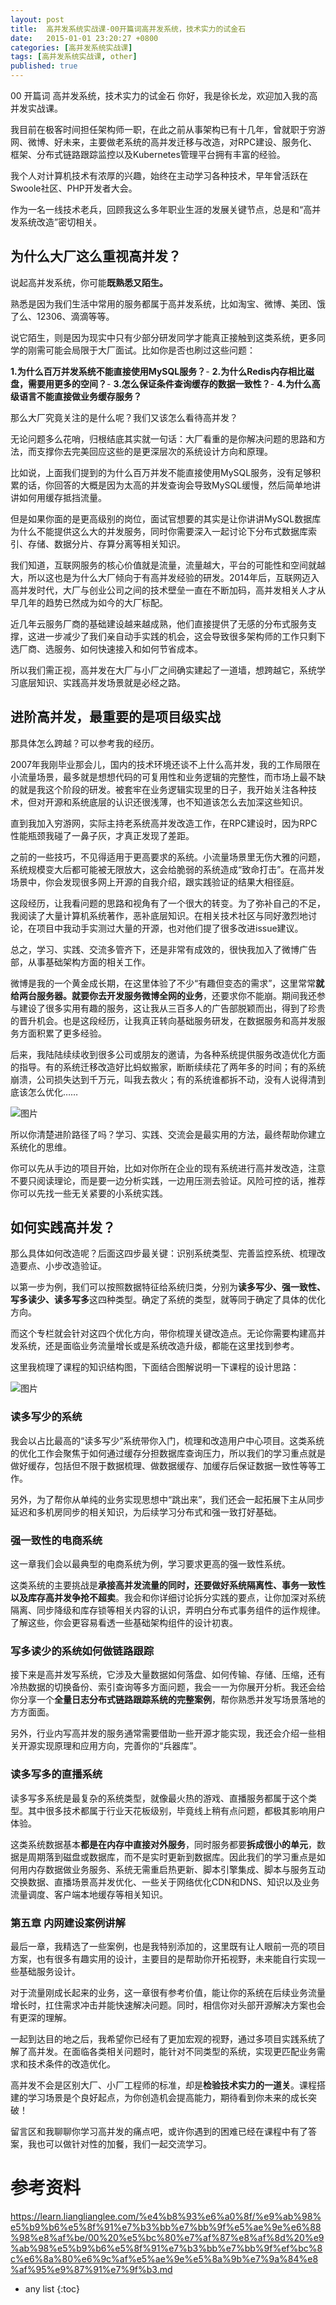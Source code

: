 ```yaml
---
layout: post
title:  高并发系统实战课-00开篇词高并发系统，技术实力的试金石
date:   2015-01-01 23:20:27 +0800
categories: [高并发系统实战课]
tags: [高并发系统实战课, other]
published: true
---
```




00 开篇词 高并发系统，技术实力的试金石
你好，我是徐长龙，欢迎加入我的高并发实战课。

我目前在极客时间担任架构师一职，在此之前从事架构已有十几年，曾就职于穷游网、微博、好未来，主要做老系统的高并发迁移与改造，对RPC建设、服务化、框架、分布式链路跟踪监控以及Kubernetes管理平台拥有丰富的经验。

我个人对计算机技术有浓厚的兴趣，始终在主动学习各种技术，早年曾活跃在Swoole社区、PHP开发者大会。

作为一名一线技术老兵，回顾我这么多年职业生涯的发展关键节点，总是和“高并发系统改造”密切相关。

## 为什么大厂这么重视高并发？

说起高并发系统，你可能**既熟悉又陌生。**

熟悉是因为我们生活中常用的服务都属于高并发系统，比如淘宝、微博、美团、饿了么、12306、滴滴等等。

说它陌生，则是因为现实中只有少部分研发同学才能真正接触到这类系统，更多同学的刚需可能会局限于大厂面试。比如你是否也刷过这些问题：

**1.为什么百万并发系统不能直接使用MySQL服务？**- **2.为什么Redis内存相比磁盘，需要用更多的空间？**- **3.怎么保证条件查询缓存的数据一致性？**- **4.为什么高级语言不能直接做业务缓存服务？**

那么大厂究竟关注的是什么呢？我们又该怎么看待高并发？

无论问题多么花哨，归根结底其实就一句话：大厂看重的是你解决问题的思路和方法，而支撑你去完美回应这些的是更深层次的系统设计方向和原理。

比如说，上面我们提到的为什么百万并发不能直接使用MySQL服务，没有足够积累的话，你回答的大概是因为太高的并发查询会导致MySQL缓慢，然后简单地讲讲如何用缓存抵挡流量。

但是如果你面的是更高级别的岗位，面试官想要的其实是让你讲讲MySQL数据库为什么不能提供这么大的并发服务，同时你需要深入一起讨论下分布式数据库索引、存储、数据分片、存算分离等相关知识。

我们知道，互联网服务的核心价值就是流量，流量越大，平台的可能性和空间就越大，所以这也是为什么大厂倾向于有高并发经验的研发。2014年后，互联网迈入高并发时代，大厂与创业公司之间的技术壁垒一直在不断加码，高并发相关人才从早几年的趋势已然成为如今的大厂标配。

近几年云服务厂商的基础建设越来越成熟，他们直接提供了无感的分布式服务支撑，这进一步减少了我们亲自动手实践的机会，这会导致很多架构师的工作只剩下选厂商、选服务、如何快速接入和如何节省成本。

所以我们需正视，高并发在大厂与小厂之间确实建起了一道墙，想跨越它，系统学习底层知识、实践高并发场景就是必经之路。

## 进阶高并发，最重要的是项目级实战

那具体怎么跨越？可以参考我的经历。

2007年我刚毕业那会儿，国内的技术环境还谈不上什么高并发，我的工作局限在小流量场景，最多就是想想代码的可复用性和业务逻辑的完整性，而市场上最不缺的就是我这个阶段的研发。被套牢在业务逻辑实现里的日子，我开始关注各种技术，但对开源和系统底层的认识还很浅薄，也不知道该怎么去加深这些知识。

直到我加入穷游网，实际主持老系统高并发改造工作，在RPC建设时，因为RPC性能瓶颈我碰了一鼻子灰，才真正发现了差距。

之前的一些技巧，不见得适用于更高要求的系统。小流量场景里无伤大雅的问题，系统规模变大后都可能被无限放大，这会给脆弱的系统造成“致命打击”。在高并发场景中，你会发现很多网上开源的自我介绍，跟实践验证的结果大相径庭。

这段经历，让我看问题的思路和视角有了一个很大的转变。为了弥补自己的不足，我阅读了大量计算机系统著作，恶补底层知识。在相关技术社区与同好激烈地讨论，在项目中我动手实测过大量的开源，也对他们提了很多改进issue建议。

总之，学习、实践、交流多管齐下，还是非常有成效的，很快我加入了微博广告部，从事基础架构方面的相关工作。

微博是我的一个黄金成长期，在这里体验了不少“有趣但变态的需求”，这里常常**就给两台服务器。就要你去开发服务微博全网的业务**，还要求你不能崩。期间我还参与建设了很多实用有趣的服务，这让我从三百多人的广告部脱颖而出，得到了珍贵的晋升机会。也是这段经历，让我真正转向基础服务研发，在数据服务和高并发服务方面积累了更多经验。

后来，我陆陆续续收到很多公司或朋友的邀请，为各种系统提供服务改造优化方面的指导。有的系统迁移改造好比蚂蚁搬家，断断续续花了两年多的时间；有的系统崩溃，公司损失达到千万元，叫我去救火；有的系统谁都拆不动，没有人说得清到底该怎么优化……

![图片](https://learn.lianglianglee.com/%e4%b8%93%e6%a0%8f/%e9%ab%98%e5%b9%b6%e5%8f%91%e7%b3%bb%e7%bb%9f%e5%ae%9e%e6%88%98%e8%af%be/assets/96025be4df7a427fa94b04f162d60e5d.jpg)

所以你清楚进阶路径了吗？学习、实践、交流会是最实用的方法，最终帮助你建立系统化的思维。

你可以先从手边的项目开始，比如对你所在企业的现有系统进行高并发改造，注意不要只阅读理论，而是要一边分析实践，一边用压测去验证。风险可控的话，推荐你可以先找一些无关紧要的小系统实践。

## 如何实践高并发？

那么具体如何改造呢？后面这四步最关键：识别系统类型、完善监控系统、梳理改造要点、小步改造验证。

以第一步为例，我们可以按照数据特征给系统归类，分别为**读多写少、强一致性、写多读少、读多写多**这四种类型。确定了系统的类型，就等同于确定了具体的优化方向。

而这个专栏就会针对这四个优化方向，带你梳理关键改造点。无论你需要构建高并发系统，还是面临业务流量增长或是系统改造升级，都能在这里找到参考。

这里我梳理了课程的知识结构图，下面结合图解说明一下课程的设计思路：

![图片](https://learn.lianglianglee.com/%e4%b8%93%e6%a0%8f/%e9%ab%98%e5%b9%b6%e5%8f%91%e7%b3%bb%e7%bb%9f%e5%ae%9e%e6%88%98%e8%af%be/assets/42b0531bd31240a899c0ea444957ce09.jpg)

### 读多写少的系统

我会以占比最高的“读多写少”系统带你入门，梳理和改造用户中心项目。这类系统的优化工作会聚焦于如何通过缓存分担数据库查询压力，所以我们的学习重点就是做好缓存，包括但不限于数据梳理、做数据缓存、加缓存后保证数据一致性等等工作。

另外，为了帮你从单纯的业务实现思想中“跳出来”，我们还会一起拓展下主从同步延迟和多机房同步的相关知识，为后续学习分布式和强一致打好基础。

### 强一致性的电商系统

这一章我们会以最典型的电商系统为例，学习要求更高的强一致性系统。

这类系统的主要挑战是**承接高并发流量的同时，还要做好系统隔离性、事务一致性以及库存高并发争抢不超卖**。我会和你详细讨论拆分实践的要点，让你加深对系统隔离、同步降级和库存锁等相关内容的认识，弄明白分布式事务组件的运作规律。了解这些，你会更容易看透一些基础架构组件的设计初衷。

### 写多读少的系统如何做链路跟踪

接下来是高并发写系统，它涉及大量数据如何落盘、如何传输、存储、压缩，还有冷热数据的切换备份、索引查询等多方面问题，我会一一为你展开分析。我还会给你分享一个**全量日志分布式链路跟踪系统的完整案例**，帮你熟悉并发写场景落地的方方面面。

另外，行业内写高并发的服务通常需要借助一些开源才能实现，我还会介绍一些相关开源实现原理和应用方向，完善你的“兵器库”。

### 读多写多的直播系统

读多写多系统是最复杂的系统类型，就像最火热的游戏、直播服务都属于这个类型。其中很多技术都属于行业天花板级别，毕竟线上稍有点问题，都极其影响用户体验。

这类系统数据基本**都是在内存中直接对外服务**，同时服务都要**拆成很小的单元**，数据是周期落到磁盘或数据库，而不是实时更新到数据库。因此我们的学习重点是如何用内存数据做业务服务、系统无需重启热更新、脚本引擎集成、脚本与服务互动交换数据、直播场景高并发优化、一些关于网络优化CDN和DNS、知识以及业务流量调度、客户端本地缓存等相关知识。

### 第五章 内网建设案例讲解

最后一章，我精选了一些案例，也是我特别添加的，这里既有让人眼前一亮的项目方案，也有很多有趣实用的设计，主要目的是帮助你开拓视野，未来能自行实现一些基础服务设计。

对于流量刚成长起来的业务，这一章很有参考价值，能让你的系统在后续业务流量增长时，扛住需求冲击并能快速解决问题。同时，相信你对头部开源解决方案也会有更深的理解。

一起到达目的地之后，我希望你已经有了更加宏观的视野，通过多项目实践系统了解了高并发。在面临各类相关问题时，能针对不同类型的系统，实现更匹配业务需求和技术条件的改造优化。

高并发不会是区别大厂、小厂工程师的标准，却是**检验技术实力的一道关**。课程搭建的学习场景是个良好起点，为你创造机会提高能力，期待看到你未来的成长突破！

留言区和我聊聊你学习高并发的痛点吧，或许你遇到的困难已经在课程中有了答案，我也可以做针对性的加餐，我们一起交流学习。




# 参考资料

https://learn.lianglianglee.com/%e4%b8%93%e6%a0%8f/%e9%ab%98%e5%b9%b6%e5%8f%91%e7%b3%bb%e7%bb%9f%e5%ae%9e%e6%88%98%e8%af%be/00%20%e5%bc%80%e7%af%87%e8%af%8d%20%e9%ab%98%e5%b9%b6%e5%8f%91%e7%b3%bb%e7%bb%9f%ef%bc%8c%e6%8a%80%e6%9c%af%e5%ae%9e%e5%8a%9b%e7%9a%84%e8%af%95%e9%87%91%e7%9f%b3.md

* any list
{:toc}
